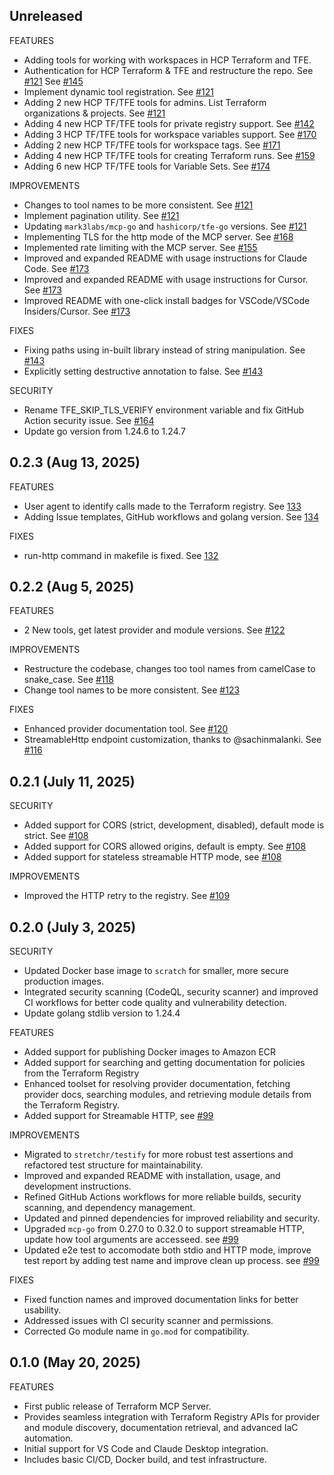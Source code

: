 ## Unreleased

FEATURES

* Adding tools for working with workspaces in HCP Terraform and TFE.
* Authentication for HCP Terraform & TFE and restructure the repo. See [#121](https://github.com/hashicorp/terraform-mcp-server/pull/121) See [#145](https://github.com/hashicorp/terraform-mcp-server/pull/145)
* Implement dynamic tool registration. See [#121](https://github.com/hashicorp/terraform-mcp-server/pull/121)
* Adding 2 new HCP TF/TFE tools for admins. List Terraform organizations & projects. See [#121](https://github.com/hashicorp/terraform-mcp-server/pull/121)
* Adding 4 new HCP TF/TFE tools for private registry support. See [#142](https://github.com/hashicorp/terraform-mcp-server/pull/142)
* Adding 3 HCP TF/TFE tools for workspace variables support. See [#170](https://github.com/hashicorp/terraform-mcp-server/pull/170)
* Adding 2 new HCP TF/TFE tools for workspace tags. See [#171](https://github.com/hashicorp/terraform-mcp-server/pull/171)
* Adding 4 new HCP TF/TFE tools for creating Terraform runs. See [#159](https://github.com/hashicorp/terraform-mcp-server/pull/159)
* Adding 6 new HCP TF/TFE tools for Variable Sets. See [#174](https://github.com/hashicorp/terraform-mcp-server/pull/174)

IMPROVEMENTS

* Changes to tool names to be more consistent. See [#121](https://github.com/hashicorp/terraform-mcp-server/pull/121)
* Implement pagination utility. See [#121](https://github.com/hashicorp/terraform-mcp-server/pull/121)
* Updating `mark3labs/mcp-go` and `hashicorp/tfe-go` versions. See [#121](https://github.com/hashicorp/terraform-mcp-server/pull/121)
* Implementing TLS for the http mode of the MCP server. See [#168](https://github.com/hashicorp/terraform-mcp-server/pull/168)
* Implemented rate limiting with the MCP server. See [#155](https://github.com/hashicorp/terraform-mcp-server/pull/155)
* Improved and expanded README with usage instructions for Claude Code. See [#173](https://github.com/hashicorp/terraform-mcp-server/pull/173)
* Improved and expanded README with usage instructions for Cursor. See [#173](https://github.com/hashicorp/terraform-mcp-server/pull/173)
* Improved README with one-click install badges for VSCode/VSCode Insiders/Cursor. See [#173](https://github.com/hashicorp/terraform-mcp-server/pull/173) 

FIXES

* Fixing paths using in-built library instead of string manipulation. See [#143](https://github.com/hashicorp/terraform-mcp-server/pull/143)
* Explicitly setting destructive annotation to false. See [#143](https://github.com/hashicorp/terraform-mcp-server/pull/143)

SECURITY

* Rename TFE_SKIP_TLS_VERIFY environment variable and fix GitHub Action security issue. See [#164](https://github.com/hashicorp/terraform-mcp-server/pull/164)
* Update go version from 1.24.6 to 1.24.7

## 0.2.3 (Aug 13, 2025)

FEATURES

* User agent to identify calls made to the Terraform registry. See [133](https://github.com/hashicorp/terraform-mcp-server/pull/133)
* Adding Issue templates, GitHub workflows and golang version. See [134](https://github.com/hashicorp/terraform-mcp-server/pull/134)

FIXES

* run-http command in makefile is fixed. See [132](https://github.com/hashicorp/terraform-mcp-server/pull/132)

## 0.2.2 (Aug 5, 2025)

FEATURES

* 2 New tools, get latest provider and module versions. See [#122](https://github.com/hashicorp/terraform-mcp-server/pull/122)

IMPROVEMENTS

* Restructure the codebase, changes too tool names from camelCase to snake_case. See [#118](https://github.com/hashicorp/terraform-mcp-server/pull/118)
* Change tool names to be more consistent. See [#123](https://github.com/hashicorp/terraform-mcp-server/pull/123)

FIXES

* Enhanced provider documentation tool. See [#120](https://github.com/hashicorp/terraform-mcp-server/pull/120)
* StreamableHttp endpoint customization, thanks to @sachinmalanki. See [#116](https://github.com/hashicorp/terraform-mcp-server/pull/116)

## 0.2.1 (July 11, 2025)

SECURITY

* Added support for CORS (strict, development, disabled), default mode is strict. See [#108](https://github.com/hashicorp/terraform-mcp-server/pull/108)
* Added support for CORS allowed origins, default is empty. See [#108](https://github.com/hashicorp/terraform-mcp-server/pull/108)
* Added support for stateless streamable HTTP mode, see [#108](https://github.com/hashicorp/terraform-mcp-server/pull/108)

IMPROVEMENTS

* Improved the HTTP retry to the registry. See [#109](https://github.com/hashicorp/terraform-mcp-server/pull/109)

## 0.2.0 (July 3, 2025)

SECURITY

* Updated Docker base image to `scratch` for smaller, more secure production images.
* Integrated security scanning (CodeQL, security scanner) and improved CI workflows for better code quality and vulnerability detection.
* Update golang stdlib version to 1.24.4

FEATURES

* Added support for publishing Docker images to Amazon ECR
* Added support for searching and getting documentation for policies from the Terraform Registry
* Enhanced toolset for resolving provider documentation, fetching provider docs, searching modules, and retrieving module details from the Terraform Registry.
* Added support for Streamable HTTP, see [#99](https://github.com/hashicorp/terraform-mcp-server/pull/99)

IMPROVEMENTS

* Migrated to `stretchr/testify` for more robust test assertions and refactored test structure for maintainability.
* Improved and expanded README with installation, usage, and development instructions.
* Refined GitHub Actions workflows for more reliable builds, security scanning, and dependency management.
* Updated and pinned dependencies for improved reliability and security.
* Upgraded `mcp-go` from 0.27.0 to 0.32.0 to support streamable HTTP, update how tool arguments are accesseed. see [#99](https://github.com/hashicorp/terraform-mcp-server/pull/99)
* Updated e2e test to accomodate both stdio and HTTP mode, improve test report by adding test name and improve clean up process. see [#99](https://github.com/hashicorp/terraform-mcp-server/pull/99)

FIXES

- Fixed function names and improved documentation links for better usability.
- Addressed issues with CI security scanner and permissions.
- Corrected Go module name in `go.mod` for compatibility.

## 0.1.0 (May 20, 2025)

FEATURES

- First public release of Terraform MCP Server.
- Provides seamless integration with Terraform Registry APIs for provider and module discovery, documentation retrieval, and advanced IaC automation.
- Initial support for VS Code and Claude Desktop integration.
- Includes basic CI/CD, Docker build, and test infrastructure.

